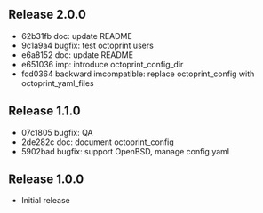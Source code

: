 ## Release 2.0.0

* 62b31fb doc: update README
* 9c1a9a4 bugfix: test octoprint users
* e6a8152 doc: update README
* e651036 imp: introduce octoprint_config_dir
* fcd0364 backward imcompatible: replace octoprint_config with octoprint_yaml_files

## Release 1.1.0

* 07c1805 bugfix: QA
* 2de282c doc: document octoprint_config
* 5902bad bugfix: support OpenBSD, manage config.yaml

## Release 1.0.0

* Initial release
